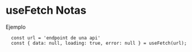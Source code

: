 # useFetch Notas

Ejemplo 
```
  const url = 'endpoint de una api'
  const { data: null, loading: true, error: null } = useFetch(url);

```